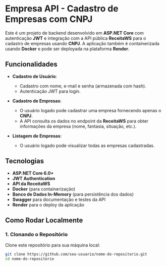 # Empresa API - Cadastro de Empresas com CNPJ

Este é um projeto de backend desenvolvido em **ASP.NET Core** com autenticação **JWT** e integração com a API pública **ReceitaWS** para o cadastro de empresas usando **CNPJ**. A aplicação também é containerizada usando **Docker** e pode ser deployada na plataforma **Render**.

## Funcionalidades

- **Cadastro de Usuário**:
  - Cadastro com nome, e-mail e senha (armazenada com hash).
  - Autenticação JWT para login.

- **Cadastro de Empresas**:
  - O usuário logado pode cadastrar uma empresa fornecendo apenas o **CNPJ**.
  - A API consulta os dados no endpoint da **ReceitaWS** para obter informações da empresa (nome, fantasia, situação, etc.).

- **Listagem de Empresas**:
  - O usuário logado pode visualizar todas as empresas cadastradas.

## Tecnologias

- **ASP.NET Core 6.0+**
- **JWT Authentication**
- **API da ReceitaWS**
- **Docker** (para containerização)
- **Banco de Dados In-Memory** (para persistência dos dados)
- **Swagger** para documentação e testes da API
- **Render** para o deploy da aplicação

## Como Rodar Localmente

### 1. Clonando o Repositório

Clone este repositório para sua máquina local:

```bash
git clone https://github.com/seu-usuario/nome-do-repositorio.git
cd nome-do-repositorio
